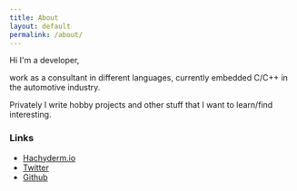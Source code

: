 ```yaml
---
title: About
layout: default
permalink: /about/
---
```


Hi I'm a developer,

work as a consultant in different languages, currently embedded C/C++ in the automotive industry.

Privately I write hobby projects and other stuff that I want to learn/find interesting.

### Links
- <a href="https://hachyderm.io/@liquidityc">Hachyderm.io</a>
- <a href="https://twitter.com/LiquidityC">Twitter</a>
- <a href="https://github.com/liquidityc">Github</a>
